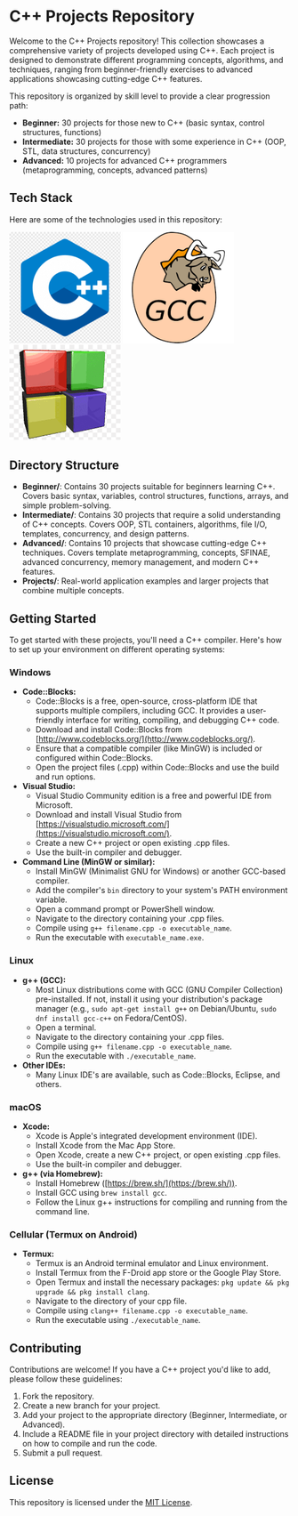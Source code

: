 # C++ Projects Repository

Welcome to the C++ Projects repository! This collection showcases a comprehensive variety of projects developed using C++. Each project is designed to demonstrate different programming concepts, algorithms, and techniques, ranging from beginner-friendly exercises to advanced applications showcasing cutting-edge C++ features.

This repository is organized by skill level to provide a clear progression path:

* **Beginner:** 30 projects for those new to C++ (basic syntax, control structures, functions)
* **Intermediate:** 30 projects for those with some experience in C++ (OOP, STL, data structures, concurrency)
* **Advanced:** 10 projects for advanced C++ programmers (metaprogramming, concepts, advanced patterns)

## Tech Stack

Here are some of the technologies used in this repository:

<img src="images/c++_logo.png" alt="c++ Logo" width="200"/> <img src="images/gcc_logo.png" alt="GCC Logo" width="200"/> <img src="images/codeblocks.png" alt="CodeBlocks Logo" width="200"/>

## Directory Structure

* **Beginner/**: Contains 30 projects suitable for beginners learning C++. Covers basic syntax, variables, control structures, functions, arrays, and simple problem-solving.
* **Intermediate/**: Contains 30 projects that require a solid understanding of C++ concepts. Covers OOP, STL containers, algorithms, file I/O, templates, concurrency, and design patterns.
* **Advanced/**: Contains 10 projects that showcase cutting-edge C++ techniques. Covers template metaprogramming, concepts, SFINAE, advanced concurrency, memory management, and modern C++ features.
* **Projects/**: Real-world application examples and larger projects that combine multiple concepts.

## Getting Started

To get started with these projects, you'll need a C++ compiler. Here's how to set up your environment on different operating systems:

### Windows

* **Code::Blocks:**
    * Code::Blocks is a free, open-source, cross-platform IDE that supports multiple compilers, including GCC. It provides a user-friendly interface for writing, compiling, and debugging C++ code.
    * Download and install Code::Blocks from [http://www.codeblocks.org/](http://www.codeblocks.org/).
    * Ensure that a compatible compiler (like MinGW) is included or configured within Code::Blocks.
    * Open the project files (.cpp) within Code::Blocks and use the build and run options.
* **Visual Studio:**
    * Visual Studio Community edition is a free and powerful IDE from Microsoft.
    * Download and install Visual Studio from [https://visualstudio.microsoft.com/](https://visualstudio.microsoft.com/).
    * Create a new C++ project or open existing .cpp files.
    * Use the built-in compiler and debugger.
* **Command Line (MinGW or similar):**
    * Install MinGW (Minimalist GNU for Windows) or another GCC-based compiler.
    * Add the compiler's `bin` directory to your system's PATH environment variable.
    * Open a command prompt or PowerShell window.
    * Navigate to the directory containing your .cpp files.
    * Compile using `g++ filename.cpp -o executable_name`.
    * Run the executable with `executable_name.exe`.

### Linux

* **g++ (GCC):**
    * Most Linux distributions come with GCC (GNU Compiler Collection) pre-installed. If not, install it using your distribution's package manager (e.g., `sudo apt-get install g++` on Debian/Ubuntu, `sudo dnf install gcc-c++` on Fedora/CentOS).
    * Open a terminal.
    * Navigate to the directory containing your .cpp files.
    * Compile using `g++ filename.cpp -o executable_name`.
    * Run the executable with `./executable_name`.
* **Other IDEs:**
    * Many Linux IDE's are available, such as Code::Blocks, Eclipse, and others.

### macOS

* **Xcode:**
    * Xcode is Apple's integrated development environment (IDE).
    * Install Xcode from the Mac App Store.
    * Open Xcode, create a new C++ project, or open existing .cpp files.
    * Use the built-in compiler and debugger.
* **g++ (via Homebrew):**
    * Install Homebrew ([https://brew.sh/](https://brew.sh/)).
    * Install GCC using `brew install gcc`.
    * Follow the Linux g++ instructions for compiling and running from the command line.

### Cellular (Termux on Android)

* **Termux:**
    * Termux is an Android terminal emulator and Linux environment.
    * Install Termux from the F-Droid app store or the Google Play Store.
    * Open Termux and install the necessary packages: `pkg update && pkg upgrade && pkg install clang`.
    * Navigate to the directory of your cpp file.
    * Compile using `clang++ filename.cpp -o executable_name`.
    * Run the executable using `./executable_name`.

## Contributing

Contributions are welcome! If you have a C++ project you'd like to add, please follow these guidelines:

1.  Fork the repository.
2.  Create a new branch for your project.
3.  Add your project to the appropriate directory (Beginner, Intermediate, or Advanced).
4.  Include a README file in your project directory with detailed instructions on how to compile and run the code.
5.  Submit a pull request.

## License

This repository is licensed under the [MIT License](LICENSE).
